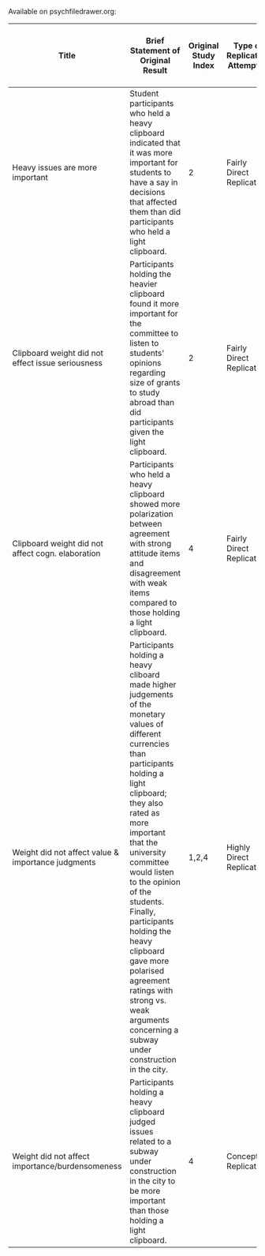 Available on psychfiledrawer.org:

Title|Brief Statement of Original Result|Original Study Index|Type of Replication Attempted|Result Type|Difference?|Number of Subjects|Number of Subjects in Original Study|Year in which Replication Attempt was Made|Name of Investigators|Tags|How to Cite this Posting
---|---|---|---|---|---|---|---|---|---|---|---
Heavy issues are more important|Student participants who held a heavy clipboard indicated that it was more important for students to have a say in decisions that affected them than did participants who held a light clipboard.|2|Fairly Direct Replication|**Successful Replication**|Same Direction, .002|46|51|2012|Kristen Stewart, Maura McVeigh, Ivana Stojkov, Kimberly Daubman|NA|Kristen Stewart, Maura McVeigh, Ivana Stojkov, Kimberly Daubman. Heavy issues are more important. (2012, September 24). Retrieved 20:26, October 19, 2015 from http://www.PsychFileDrawer.org/replication.php?attempt=MTMy
Clipboard weight did not effect issue seriousness|Participants holding the heavier clipboard found it more important for the committee to listen to students' opinions regarding size of grants to study abroad than did participants given the light clipboard.|2|Fairly Direct Replication|**Failure to Replicate**|No|60|51|2013|Rebecca Hadley, Chloe Ring, Morrisa Gold and Kimberly Daubman|NA|Rebecca Hadley, Chloe Ring, Morrisa Gold and Kimberly Daubman. Clipboard weight did not effect issue seriousness. (2013, February 23). Retrieved 20:26, October 19, 2015 from http://www.PsychFileDrawer.org/replication.php?attempt=MTUx
Clipboard weight did not affect cogn. elaboration|Participants who held a heavy clipboard showed more polarization between agreement with strong attitude items and disagreement with weak items compared to those holding a light clipboard.|4|Fairly Direct Replication|**Failure to Replicate**|No|41|40|2007|Nils Jostmann|NA|Nils Jostmann. Clipboard weight did not affect cogn. elaboration. (2013, March 22). Retrieved 20:26, October 19, 2015 from http://www.PsychFileDrawer.org/replication.php?attempt=MTU0
Weight did not affect value & importance judgments|Participants holding a heavy cliboard made higher judgements of the monetary values of different currencies than participants holding a light clipboard; they also rated as more important that the university committee would listen to the opinion of the students. Finally, participants holding the heavy clipboard gave more polarised agreement ratings with strong vs. weak arguments concerning a subway under construction in the city.|1,2,4|Highly Direct Replication|**Failure to Replicate**|Opposite Direction, .08; .09|31|40|2012|Francesca Citron, Michael Kucharski, Adele Goldberg|Thinking|Francesca Citron, Michael Kucharski, Adele Goldberg. Weight did not affect value & importance judgments. (2014, June 13). Retrieved 20:26, October 19, 2015 from http://www.PsychFileDrawer.org/replication.php?attempt=MTkz
Weight did not affect importance/burdensomeness|Participants holding a heavy clipboard judged issues related to a subway under construction in the city to be more important than those holding a light clipboard.|4|Conceptual Replication|**Failure to Replicate**|No|37|40|2011|Francesca Citron, Adele Goldberg|Thinking|Francesca Citron, Adele Goldberg. Weight did not affect importance/burdensomeness. (2014, June 13). Retrieved 20:26, October 19, 2015 from http://www.PsychFileDrawer.org/replication.php?attempt=MTk0
